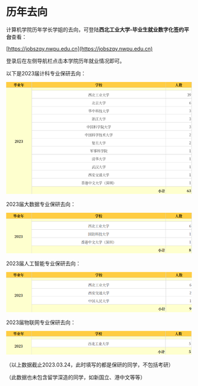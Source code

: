# 历年去向

计算机学院历年学长学姐的去向，可登陆**西北工业大学-毕业生就业数字化签约平台**查看：

[https://jobszqy.nwpu.edu.cn](https://jobszqy.nwpu.edu.cn)

登录后在左侧导航栏点击本学院历年就业情况即可。

以下是2023届计科专业保研去向：

![quxiang](./image/quxiang.png)

2023届大数据专业保研去向：

![quxiang2](./image/quxiang2.png)

2023届人工智能专业保研去向：

![quxiang3](./image/quxiang3.png)

2023届物联网专业保研去向：

![quxiang4](./image/quxiang4.png)

（以上数据截止2023.03.24，此时填写的都是保研的同学，不包括考研）

（此数据也未包含留学深造的同学，如新国立、港中文等等）
